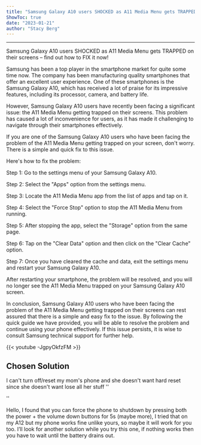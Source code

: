 ```yaml
---
title: "Samsung Galaxy A10 users SHOCKED as A11 Media Menu gets TRAPPED on their screens – find out how to FIX it now!"
ShowToc: true 
date: "2023-01-21"
author: "Stacy Berg"
---
```

*****
Samsung Galaxy A10 users SHOCKED as A11 Media Menu gets TRAPPED on their screens – find out how to FIX it now!

Samsung has been a top player in the smartphone market for quite some time now. The company has been manufacturing quality smartphones that offer an excellent user experience. One of these smartphones is the Samsung Galaxy A10, which has received a lot of praise for its impressive features, including its processor, camera, and battery life.

However, Samsung Galaxy A10 users have recently been facing a significant issue: the A11 Media Menu getting trapped on their screens. This problem has caused a lot of inconvenience for users, as it has made it challenging to navigate through their smartphones effectively.

If you are one of the Samsung Galaxy A10 users who have been facing the problem of the A11 Media Menu getting trapped on your screen, don't worry. There is a simple and quick fix to this issue.

Here's how to fix the problem:

Step 1: Go to the settings menu of your Samsung Galaxy A10.

Step 2: Select the "Apps" option from the settings menu.

Step 3: Locate the A11 Media Menu app from the list of apps and tap on it.

Step 4: Select the "Force Stop" option to stop the A11 Media Menu from running.

Step 5: After stopping the app, select the "Storage" option from the same page.

Step 6: Tap on the "Clear Data" option and then click on the "Clear Cache" option.

Step 7: Once you have cleared the cache and data, exit the settings menu and restart your Samsung Galaxy A10.

After restarting your smartphone, the problem will be resolved, and you will no longer see the A11 Media Menu trapped on your Samsung Galaxy A10 screen.

In conclusion, Samsung Galaxy A10 users who have been facing the problem of the A11 Media Menu getting trapped on their screens can rest assured that there is a simple and easy fix to the issue. By following the quick guide we have provided, you will be able to resolve the problem and continue using your phone effectively. If this issue persists, it is wise to consult Samsung technical support for further help.

{{< youtube -JgpyOkfzFM >}} 



## Chosen Solution
 I can't turn off/reset my mom's phone and she doesn't want hard reset since she doesn't want lose all her stuff
''

''

 Hello, I found that you can force the phone to shutdown by pressing both the power + the volume down buttons for 5s (maybe more), I tried that on my A12 but my phone works fine unlike yours, so maybe it will work for you too.
I’ll look for another solution while you try this one, if nothing works then you have to wait until the battery drains out.




